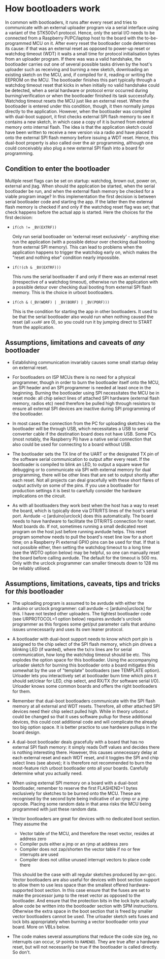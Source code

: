 # How bootloaders work

In common with bootloaders, it runs after every reset and tries to communicate with an external
uploader program via a serial interface using a variant of the STK500v1 protocol. Hence, only the
serial I/O needs to be connected from a Raspberry Pi/PC/laptop host to the board with the
to-be-programmed MCU on it. After every reset the bootloader code determines its cause: if that was
an external reset as opposed to power-up reset or watchdog timeout (WDT) it waits a small time for
protocol initialisation bytes from an uploader program. If there was was a valid handshake, the
bootloader carries out one of several possible tasks driven by the host's uploader such as
receiving and burning a new sketch, downloading an existing sketch on the MCU, and, if compiled for
it, reading or writing the EEPROM on the MCU. The bootloader finishes this part typically through a
watchdog timeout reset that kicks in when initially no valid handshake could be detected, when a
serial hardware or protocol error occurred during burning/verification or when the bootloader
finished its task successfully. Watchdog timeout resets the MCU just like an external reset. When
the bootloader is entered under this condition, though, it then normally jumps directly to the
application. However, when the bootloader was compiled with dual-boot support, it first checks
external SPI flash memory to see it contains a new sketch, in which case a copy of it is burned
from external memory onto internal flash. The idea is that the application sketch could have been
written to receive a new version via a radio and have placed it onto the external SPI flash memory
before issuing a WDT reset. Hence, this dual-boot property is also called over the air programming,
although one could conceivably also plug a new external SPI flash into a board for programming.

## Condition to enter the bootloader

Multiple reset flags can be set on startup: watchdog, brown out, power on, external and jtag.
When should the application be started, when the serial bootloader be run, and when the external
flash memory be checked for a viable program image? In this implementation the first decision is
between serial bootloader code and starting the app. If the latter then the external flash
memory is checked if and only if the watchdog reset flag was set; that check happens before the
actual app is started. Here the choices for the first decision:

 - `if(ch != _BV(EXTRF))`

   Only run serial bootloader on 'external reset exclusively' - anything else: run the application
   (with a possible detour over checking dual booting from external SPI memory). This can lead to
   problems when the application happens to trigger the watchdog early on, which makes the "reset
   and nothing else" condition nearly impossible.

 - `if(!(ch & _BV(EXTRF)))`

   This runs the serial bootloader if and only if there was an external reset (irrespective of a
   watchdog timeout), otherwise run the application with a possible detour over checking dual
   booting from external SPI flash memory. This is the choice in urboot bootloaders.

 - `if(ch & (_BV(WDRF) | _BV(BORF) | _BV(PORF)))`

   This is the condition for starting the app in other bootloaders. It used to be that the serial
   bootloader also would run when nothing caused the reset (all `xxxRF` are 0), so you could run it
   by jumping direct to START from the application.

## Assumptions, limitations and caveats of *any* bootloader

  - Establishing communication invariably causes some small startup delay on external reset.

  - For bootloaders on ISP MCUs there is no need for a physical programmer, though in order to
    burn the bootloader itself onto the MCU, an SPI header and an SPI programmer is needed at
    least once in the beginning. Burning the bootloader using SPI necessitates the MCU be in
    reset mode: all chip select lines of attached SPI hardware (external flash memory, radios
    etc) need therefore be pulled high through resistors to ensure all external SPI devices are
    inactive during SPI programming of the bootloader.

  - In most cases the connection from the PC for uploading sketches via the bootloader will be
    through USB, which necessitates a USB to serial converter cable if the destination board
    does not have USB. Some PCs (most notably, the Raspberry Pi) have a native serial connection
    that also could be used for connecting to a board without USB.

  - The bootloader sets the TX line of the UART or the designated TX pin of the software serial
    communication to output after every reset. If the bootloader is compiled to blink an LED, to
    output a square wave for debugging or to communicate via SPI with external memory for dual
    programming, there will be other lines that are set to output shortly after each reset. Not
    all projects can deal gracefully with these short flares of output activity on some of the
    pins. If you use a bootloader for production settings it is best to carefully consider the
    hardware implications on the circuit.

  - As with all bootloaders they work best when the host has a way to reset the board, which is
    typically done via DTR/RTS lines of the host's serial port. Avrdude -c [arduino|urclock]
    does this automatically. The board needs to have hardware to facilitate the DTR/RTS
    connection for reset. Most boards do. If not, sometimes running a small dedicated reset
    program on the host just before running avrdude helps. This reset program somehow needs to
    pull the board's reset line low for a short time; on a Raspberry Pi external GPIO pins can
    be used for that. If that is not possible either, then setting the watchdog timeout to a
    long time (see the WDTO option below) may be helpful, so one can manually reset the board
    before calling avrdude. The default for the timeout is 500 ms. Only with the urclock
    programmer can smaller timeouts down to 128 ms be reliably utilised.


## Assumptions, limitations, caveats, tips and tricks for *this* bootloader

  - The uploading program is assumed to be avrdude with either the arduino or urclock
    programmer: call avrdude -c [arduino|urclock] for this. I have not tested other uploaders.
    The tightest bootloader code (see URPROTOCOL=1 option below) requires avrdude's urclock
    programmer as this forgoes some get/put parameter calls that arduino issues unnecessarily
    and uses its own leaner protocol.

  - A bootloader with dual-boot support needs to know which port pin is assigned to the chip
    select of the SPI flash memory, which pin drives a blinking LED (if wanted), where the tx/rx
    lines are for serial communication, how long the watchdog timeout should be etc. This
    explodes the option space for this bootloader. Using the accompanying urloader sketch for
    burning this bootloader onto a board mitigates this somewhat by the use of "template"
    bootloaders (see TEMPLATE option). Urloader lets you interactively set at bootloader burn
    time which pins it should set/clear for LED, chip select, and RX/TX (for software serial
    I/O). Urloader knows some common boards and offers the right bootloaders for them.

  - Remember that dual-boot bootloaders communicate with the SPI flash memory at all external
    and WDT resets. Therefore, all other attached SPI devices need their chip select pulled
    high. While in theory urboot.c could be changed so that it uses software pullup for these
    additional devices, this could cost additional code and will complicate the already too big
    option space. It is better practice to use hardware pullups in the board design.

  - A dual-boot bootloader deals gracefully with a board that has no external SPI flash memory:
    it simply reads 0xff values and decides there is nothing interesting there. However, this
    causes unnecessary delay at each external reset and each WDT reset, and it toggles the SPI
    and chip select lines (see above); it is therefore not recommended to burn the most-feature
    rich urboot bootloader onto all your boards. Carefully determine what you actually need.

  - When using external SPI memory on a board with a dual-boot bootloader, remember to reserve
    the first FLASHEND+1 bytes exclusively for sketches to be burned onto the MCU. These are
    recognised by the second byte being indicative of an rjmp or a jmp opcode. Placing  some
    random data in that area risks the MCU being programmed with just these random data.

  - Vector bootloaders are great for devices with no dedicated boot section. They assume the
      + Vector table of the MCU, and therefore the reset vector, resides at address zero
      + Compiler puts either a jmp or an rjmp at address zero
      + Compiler does not zap/shorten the vector table if no or few interrupts are used
      + Compiler does not utilise unused interrupt vectors to place code there

    This should be the case with all regular sketches produced by avr-gcc. Vector bootloaders are
    also useful for devices with boot section support to allow them to use less space than the
    smallest offered hardware-supported boot section. In this case ensure that the fuses are set to
    make the processor jump to the reset vector as opposed to the bootloader. And ensure that the
    protection bits in the lock byte actually allow code be written into the bootloader section
    with SPM instructions. Otherwise the extra space in the boot section that is freed by smaller
    vector bootloaders cannot be used. The urloader sketch sets fuses and lock bits appropriately
    when burning a vector bootloader onto your board. More on VBLs below.

  - The code makes several assumptions that reduce the code size (eg, no interrupts can occur, `SP`
    points to `RAMEND`). They are true after a hardware reset, but will not necessarily be true if
    the bootloader is called directly. So don't.

